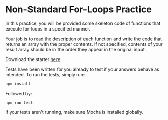 # Non-Standard For-Loops Practice

In this practice, you will be provided some skeleton code of functions that
execute for-loops in a specified manner.

Your job is to read the description of each function and write the code that
returns an array with the proper contents. If not specified, contents of your
result array should be in the order they appear in the original input.

Download the starter [here][starter].

Tests have been written for you already to test if your answers behave as
intended. To run the tests, simply run:

```shell
npm install
```

Followed by:

```shell
npm run test
```

If your tests aren't running, make sure Mocha is installed globally.

[starter]: https://github.com/appacademy/practice-for-week-PREP-nonstandard-for-loops